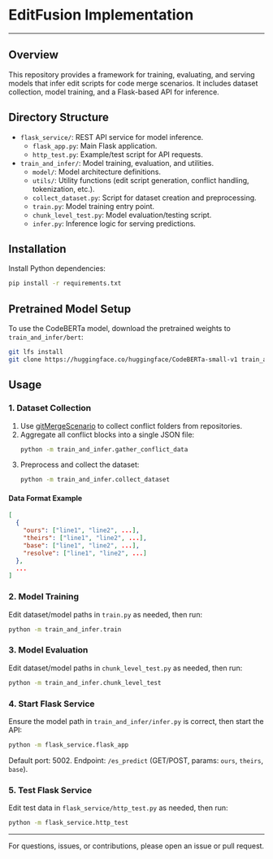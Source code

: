 
# EditFusion Implementation

---

## Overview

This repository provides a framework for training, evaluating, and serving models that infer edit scripts for code merge scenarios. It includes dataset collection, model training, and a Flask-based API for inference.

## Directory Structure

- `flask_service/`: REST API service for model inference.
  - `flask_app.py`: Main Flask application.
  - `http_test.py`: Example/test script for API requests.
- `train_and_infer/`: Model training, evaluation, and utilities.
  - `model/`: Model architecture definitions.
  - `utils/`: Utility functions (edit script generation, conflict handling, tokenization, etc.).
  - `collect_dataset.py`: Script for dataset creation and preprocessing.
  - `train.py`: Model training entry point.
  - `chunk_level_test.py`: Model evaluation/testing script.
  - `infer.py`: Inference logic for serving predictions.

## Installation

Install Python dependencies:

```bash
pip install -r requirements.txt
```

## Pretrained Model Setup

To use the CodeBERTa model, download the pretrained weights to `train_and_infer/bert`:

```bash
git lfs install
git clone https://huggingface.co/huggingface/CodeBERTa-small-v1 train_and_infer/bert/CodeBERTa-small-v1
```

## Usage

### 1. Dataset Collection

1. Use [gitMergeScenario](https://github.com/Cltsu/gitMergeScenario) to collect conflict folders from repositories.
2. Aggregate all conflict blocks into a single JSON file:
   ```bash
   python -m train_and_infer.gather_conflict_data
   ```
3. Preprocess and collect the dataset:
   ```bash
   python -m train_and_infer.collect_dataset
   ```

#### Data Format Example

```json
[
  {
    "ours": ["line1", "line2", ...],
    "theirs": ["line1", "line2", ...],
    "base": ["line1", "line2", ...],
    "resolve": ["line1", "line2", ...]
  },
  ...
]
```

### 2. Model Training

Edit dataset/model paths in `train.py` as needed, then run:

```bash
python -m train_and_infer.train
```

### 3. Model Evaluation

Edit dataset/model paths in `chunk_level_test.py` as needed, then run:

```bash
python -m train_and_infer.chunk_level_test
```

### 4. Start Flask Service

Ensure the model path in `train_and_infer/infer.py` is correct, then start the API:

```bash
python -m flask_service.flask_app
```
Default port: 5002. Endpoint: `/es_predict` (GET/POST, params: `ours`, `theirs`, `base`).

### 5. Test Flask Service

Edit test data in `flask_service/http_test.py` as needed, then run:

```bash
python -m flask_service.http_test
```

---

For questions, issues, or contributions, please open an issue or pull request.